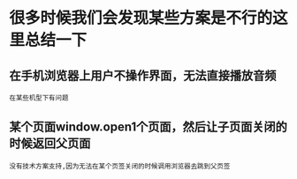 # 很多时候我们会发现某些方案是不行的这里总结一下

## 在手机浏览器上用户不操作界面，无法直接播放音频

    在某些机型下有问题

## 某个页面window.open1个页面，然后让子页面关闭的时候返回父页面

    没有技术方案支持,因为无法在某个页签关闭的时候调用浏览器去跳到父页签
